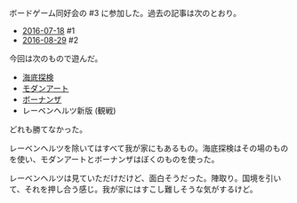 ボードゲーム同好会の #3 に参加した。過去の記事は次のとおり。

- [2016-07-18][] #1
- [2016-08-29][] #2

今回は次のもので遊んだ。

- [海底探検](http://oinkgms.com/?pid=83947160)
- [モダンアート](http://www.newgamesorder.jp/games/modernart)
- [ボーナンザ](http://www.mobius-games.co.jp/Amigo/Bohnanza.htm)
- レーベンヘルツ新版 (観戦)

どれも勝てなかった。

レーベンヘルツを除いてはすべて我が家にもあるもの。海底探検はその場のものを使い、モダンアートとボーナンザはぼくのものを使った。

レーベンヘルツは見ていただけだけど、面白そうだった。陣取り。国境を引いて、それを押し合う感じ。我が家にはすこし難しそうな気がするけど。

[2016-07-18]: https://blog.bouzuya.net/2016/07/18/
[2016-08-29]: https://blog.bouzuya.net/2016/08/29/
